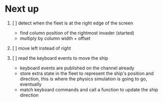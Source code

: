 # Next up

1. [ ] detect when the fleet is at the right edge of the screen
   - find column position of the rightmost invader (started)
   - multiply by column width + offset

2. [ ] move left instead of right

4. [ ] read the keyboard events to move the ship
   - keyboard events are published on the channel already
   - store extra state in the fleet to represent the ship's position
     and direction, this is where the physics simulation is going to
     go, eventually
   - match keyboard commands and call a function to update the ship
     direction
